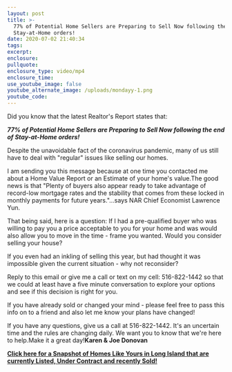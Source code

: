 ```yaml
---
layout: post
title: >-
  77% of Potential Home Sellers are Preparing to Sell Now following the end of
  Stay-at-Home orders!
date: 2020-07-02 21:40:34
tags:
excerpt:
enclosure:
pullquote:
enclosure_type: video/mp4
enclosure_time:
use_youtube_image: false
youtube_alternate_image: /uploads/mondayy-1.png
youtube_code:
---
```


Did you know that the latest Realtor's Report states that:

***77% of Potential Home Sellers are Preparing to Sell Now following the end of Stay-at-Home orders\!***

Despite the unavoidable fact of the coronavirus pandemic, many of us still have to deal with "regular" issues like selling our homes.

I am sending you this message because at one time you contacted me about a Home Value Report or an Estimate of your home's value.The good news is that "Plenty of buyers also appear ready to take advantage of record-low mortgage rates and the stability that comes from these locked in monthly payments for future years."…says NAR Chief Economist Lawrence Yun.

That being said, here is a question: If I had a pre-qualified buyer who was willing to pay you a price acceptable to you for your home and was would also allow you to move in the time - frame you wanted. Would you consider selling your house?

If you even had an inkling of selling this year, but had thought it was impossible given the current situation - why not reconsider?&nbsp;

Reply to this email or give me a call or text on my cell: 516-822-1442 so that we could at least have a five minute conversation to explore your options and see if this decision is right for you.

If you have already sold or changed your mind - please feel free to pass this info on to a friend and also let me know your plans have changed\!

If you have any questions, give us a call at 516-822-1442. It's an uncertain time and the rules are changing daily. We want you to know that we're here to help.Make it a great day\!**Karen & Joe Donovan**

[**Click here for a Snapshot of Homes Like Yours in Long Island that are currently Listed, Under Contract and recently Sold\!**](http://www.nymarketsnapshot.com/)